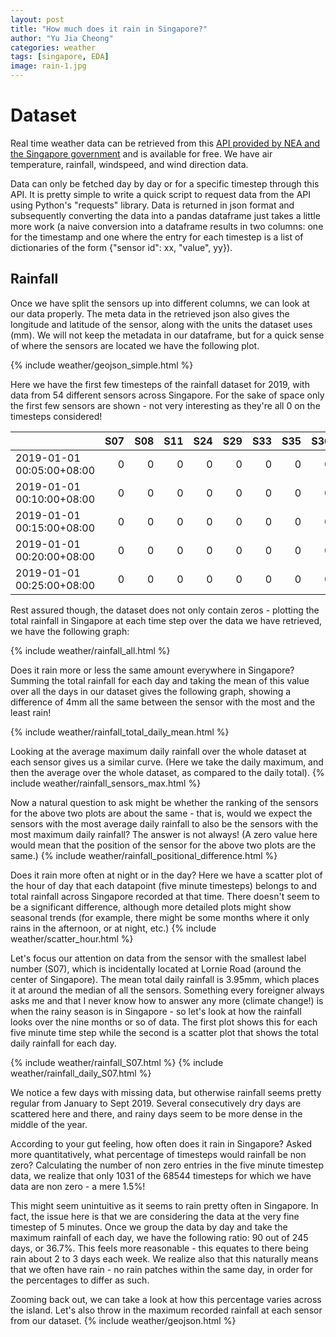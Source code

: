 ```yaml
---
layout: post
title: "How much does it rain in Singapore?"
author: "Yu Jia Cheong"
categories: weather
tags: [singapore, EDA]
image: rain-1.jpg
---
```

# Dataset
Real time weather data can be retrieved from this [API provided by NEA and the Singapore government](https://data.gov.sg/dataset/realtime-weather-readings) and is available for free. We have air temperature, rainfall, windspeed, and wind direction data.

Data can only be fetched day by day or for a specific timestep through this API. It is pretty simple to write a quick script to request data from the API using Python's "requests" library. Data is returned in json format and subsequently converting the data into a pandas dataframe just takes a little more work (a naive conversion into a dataframe results in two columns: one for the timestamp and one where the entry for each timestep is a list of dictionaries of the form {"sensor id": xx, "value", yy}).

## Rainfall
Once we have split the sensors up into different columns, we can look at our data properly. The meta data in the retrieved json also gives the longitude and latitude of the sensor, along with the units the dataset uses (mm). We will not keep the metadata in our dataframe, but for a quick sense of where the sensors are located we have the following plot.

{% include weather/geojson_simple.html %}

Here we have the first few timesteps of the rainfall dataset for 2019, with data from 54 different sensors across Singapore. For the sake of space only the first few sensors are shown - not very interesting as they're all 0 on the timesteps considered!

|                           |   S07 |   S08 |   S11 |   S24 |   S29 |   S33 |   S35 |   S36 |
|:--------------------------|------:|------:|------:|------:|------:|------:|------:|------:|
| 2019-01-01 00:05:00+08:00 |     0 |     0 |     0 |     0 |     0 |     0 |     0 |     0 |
| 2019-01-01 00:10:00+08:00 |     0 |     0 |     0 |     0 |     0 |     0 |     0 |     0 |
| 2019-01-01 00:15:00+08:00 |     0 |     0 |     0 |     0 |     0 |     0 |     0 |     0 |
| 2019-01-01 00:20:00+08:00 |     0 |     0 |     0 |     0 |     0 |     0 |     0 |     0 |
| 2019-01-01 00:25:00+08:00 |     0 |     0 |     0 |     0 |     0 |     0 |     0 |     0 |

Rest assured though, the dataset does not only contain zeros - plotting the total rainfall in Singapore at each time step over the data we have retrieved, we have the following graph:

{% include weather/rainfall_all.html %}

Does it rain more or less the same amount everywhere in Singapore? Summing the total rainfall for each day and taking the mean of this value over all the days in our dataset gives the following graph, showing a difference of 4mm all the same between the sensor with the most and the least rain!

{% include weather/rainfall_total_daily_mean.html %}

Looking at the average maximum daily rainfall over the whole dataset at each sensor gives us a similar curve. (Here we take the daily maximum, and then the average over the whole dataset, as compared to the daily total).
{% include weather/rainfall_sensors_max.html %}

Now a natural question to ask might be whether the ranking of the sensors for the above two plots are about the same - that is, would we expect the sensors with the most average daily rainfall to also be the sensors with the most maximum daily rainfall? The answer is not always! (A zero value here would mean that the position of the sensor for the above two plots are the same.)
{% include weather/rainfall_positional_difference.html %}

Does it rain more often at night or in the day? Here we have a scatter plot of the hour of day that each datapoint (five minute timesteps) belongs to and total rainfall across Singapore recorded at that time. There doesn't seem to be a significant difference, although more detailed plots might show seasonal trends (for example, there might be some months where it only rains in the afternoon, or at night, etc.)
{% include weather/scatter_hour.html %}

Let's focus our attention on data from the sensor with the smallest label number (S07), which is incidentally located at Lornie Road (around the center of Singapore). The mean total daily rainfall is 3.95mm, which places it at around the median of all the sensors. Something every foreigner always asks me and that I never know how to answer any more (climate change!) is when the rainy season is in Singapore - so let's look at how the rainfall looks over the nine months or so of data. The first plot shows this for each five minute time step while the second is a scatter plot that shows the total daily rainfall for each day.

{% include weather/rainfall_S07.html %}
{% include weather/rainfall_daily_S07.html %}

We notice a few days with missing data, but otherwise rainfall seems pretty regular from January to Sept 2019. Several consecutively dry days are scattered here and there, and rainy days seem to be more dense in the middle of the year.

According to your gut feeling, how often does it rain in Singapore? Asked more quantitatively, what percentage of timesteps would rainfall be non zero? Calculating the number of non zero entries in the five minute timestep data, we realize that only 1031 of the 68544 timesteps for which we have data are non zero - a mere 1.5%!

This might seem unintuitive as it seems to rain pretty often in Singapore. In fact, the issue here is that we are considering the data at the very fine timestep of 5 minutes. Once we group the data by day and take the maximum rainfall of each day, we have the following ratio: 90 out of 245 days, or 36.7%. This feels more reasonable - this equates to there being rain about 2 to 3 days each week. We realize also that this naturally means that we often have rain - no rain patches within the same day, in order for the percentages to differ as such.

Zooming back out, we can take a look at how this percentage varies across the island. Let's also throw in the maximum recorded rainfall at each sensor from our dataset.
{% include weather/geojson.html %}
